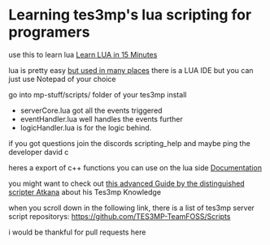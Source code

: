 # Learning tes3mp's lua scripting for programers

use this to learn lua
[Learn LUA in 15 Minutes](http://tylerneylon.com/a/learn-lua/)

lua is pretty easy [but used in many places](https://sites.google.com/site/marbux/home/where-lua-is-used)
there is a LUA IDE but you can just use Notepad of your choice


go into mp-stuff/scripts/ folder of your tes3mp install
* serverCore.lua got all the events triggered
* eventHandler.lua well handles the events further
* logicHandler.lua is for the logic behind.

if you got questions join the discords scripting_help and
maybe ping the developer david c


heres a export of c++ functions you can use on the lua side
[Documentation](https://tes3mpdoc.000webhostapp.com/)


you might want to check out [this advanced Guide by the distinguished scripter Atkana](https://github.com/Atkana/tes3mp-scripts/blob/master/Unofficial%20Guide%20to%20tes3mp.md) about his Tes3mp Knowledge


when you scroll down in the following link, there is a list of tes3mp server script repositorys:
https://github.com/TES3MP-TeamFOSS/Scripts

i would be thankful for pull requests here
